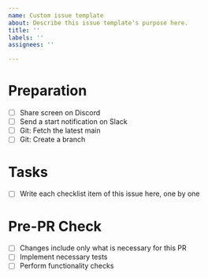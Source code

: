 ```yaml
---
name: Custom issue template
about: Describe this issue template's purpose here.
title: ''
labels: ''
assignees: ''

---
```


# Preparation
- [ ] Share screen on Discord
- [ ] Send a start notification on Slack
- [ ] Git: Fetch the latest main
- [ ] Git: Create a branch

# Tasks
- [ ] Write each checklist item of this issue here, one by one

# Pre-PR Check
- [ ] Changes include only what is necessary for this PR
- [ ] Implement necessary tests
- [ ] Perform functionality checks
